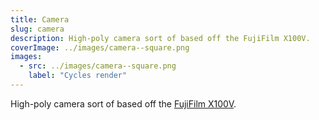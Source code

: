 ```yaml
---
title: Camera
slug: camera
description: High-poly camera sort of based off the FujiFilm X100V.
coverImage: ../images/camera--square.png
images:
  - src: ../images/camera--square.png
    label: "Cycles render"
---
```


High-poly camera sort of based off the [FujiFilm X100V](https://www.google.com/search?tbm=isch&q=fujifilm%20x100v&tbs=imgo:1).
